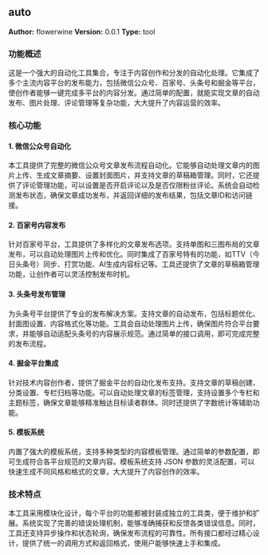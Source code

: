 ## auto

**Author:** flowerwine
**Version:** 0.0.1
**Type:** tool

### 功能概述

这是一个强大的自动化工具集合，专注于内容创作和分发的自动化处理。它集成了多个主流内容平台的发布能力，包括微信公众号、百家号、头条号和掘金等平台，使创作者能够一键完成多平台的内容分发。通过简单的配置，就能实现文章的自动发布、图片处理、评论管理等复杂功能，大大提升了内容运营的效率。

### 核心功能

#### 1. 微信公众号自动化
本工具提供了完整的微信公众号文章发布流程自动化。它能够自动处理文章内的图片上传、生成文章摘要、设置封面图片，并支持文章的草稿箱管理。同时，它还提供了评论管理功能，可以设置是否开启评论以及是否仅限粉丝评论。系统会自动检测发布状态，确保文章成功发布，并返回详细的发布结果，包括文章ID和访问链接。

#### 2. 百家号内容发布
针对百家号平台，工具提供了多样化的文章发布选项。支持单图和三图布局的文章发布，可以自动处理图片上传和优化。同时集成了百家号特有的功能，如TTV（今日头条号）同步、打赏功能、AI生成内容标记等。工具还提供了文章的草稿箱管理功能，让创作者可以灵活控制发布时机。

#### 3. 头条号发布管理
为头条号平台提供了专业的发布解决方案。支持文章的自动发布，包括标题优化、封面图设置、内容格式化等功能。工具会自动处理图片上传，确保图片符合平台要求，并能够自动适配头条号的内容展示规范。通过简单的接口调用，即可完成完整的发布流程。

#### 4. 掘金平台集成
针对技术内容创作者，提供了掘金平台的自动化发布支持。支持文章的草稿创建、分类设置、专栏归档等功能。可以自动处理文章的标签管理，支持设置多个专栏和主题标签，确保文章能够精准触达目标读者群体。同时还提供了字数统计等辅助功能。

#### 5. 模板系统
内置了强大的模板系统，支持多种类型的内容模板管理。通过简单的参数配置，即可生成符合各平台规范的文章内容。模板系统支持 JSON 参数的灵活配置，可以快速生成不同风格和格式的文章，大大提升了内容创作的效率。

### 技术特点

本工具采用模块化设计，每个平台的功能都被封装成独立的工具类，便于维护和扩展。系统实现了完善的错误处理机制，能够准确捕获和反馈各类错误信息。同时，工具还支持异步操作和状态轮询，确保发布流程的可靠性。所有接口都经过精心设计，提供了统一的调用方式和返回格式，使用户能够快速上手和集成。


